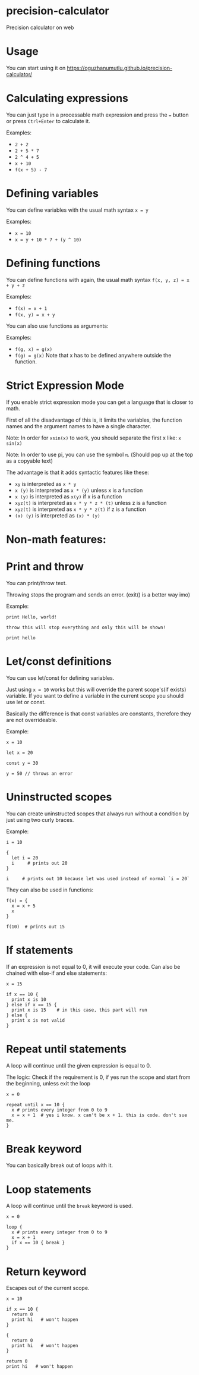 # precision-calculator

Precision calculator on web

# Usage

You can start using it on https://oguzhanumutlu.github.io/precision-calculator/

# Calculating expressions

You can just type in a processable math expression and press the `=` button
or press `Ctrl+Enter` to calculate it.

Examples:

- `2 + 2`
- `2 + 5 * 7`
- `2 ^ 4 + 5`
- `x + 10`
- `f(x + 5) - 7`

# Defining variables

You can define variables with the usual math syntax `x = y`

Examples:

- `x = 10`
- `x = y + 10 * 7 + (y ^ 10)`

# Defining functions

You can define functions with again, the usual math syntax `f(x, y, z) = x + y + z`

Examples:

- `f(x) = x + 1`
- `f(x, y) = x + y`

You can also use functions as arguments:

Examples:

- `f(g, x) = g(x)`
- `f(g) = g(x)` Note that x has to be defined anywhere outside the function.

# Strict Expression Mode

If you enable strict expression mode you can get a language that is closer
to math.

First of all the disadvantage of this is, it limits the variables,
the function names and the argument names to have a single character.

Note: In order for `xsin(x)` to work, you should separate the first x like:
`x sin(x)`

Note: In order to use pi, you can use the symbol `π`. (Should pop up at
the top as a copyable text)

The advantage is that it adds syntactic features like these:

- `xy` is interpreted as `x * y`
- `x (y)` is interpreted as `x * (y)` unless x is a function
- `x (y)` is interpreted as `x(y)` if x is a function
- `xyz(t)` is interpreted as `x * y * z * (t)` unless z is a function
- `xyz(t)` is interpreted as `x * y * z(t)` if z is a function
- `(x) (y)` is interpreted as `(x) * (y)`

# Non-math features:

# Print and throw

You can print/throw text.

Throwing stops the program and sends an error. (exit() is a better way imo)

Example:

```
print Hello, world!

throw this will stop everything and only this will be shown!

print hello
```

# Let/const definitions

You can use let/const for defining variables.

Just using `x = 10` works but this will override the parent scope's(if exists)
variable. If you want to define a variable in the current scope you should use
let or const.

Basically the difference is that const variables are constants, therefore they
are not overrideable.

Example:

```
x = 10

let x = 20

const y = 30

y = 50 // throws an error
```

# Uninstructed scopes

You can create uninstructed scopes that always run without a condition by just
using two curly braces.

Example:

```
i = 10

{
  let i = 20
  i     # prints out 20
}

i     # prints out 10 because let was used instead of normal `i = 20`
```

They can also be used in functions:

```
f(x) = {
  x = x + 5
  x
}

f(10)  # prints out 15
```

# If statements

If an expression is not equal to 0, it will execute your code. Can also be
chained with else-if and else statements:

```
x = 15

if x == 10 {
  print x is 10
} else if x == 15 {
  print x is 15    # in this case, this part will run
} else {
  print x is not valid
}
```

# Repeat until statements

A loop will continue until the given expression is equal to 0.

The logic: Check if the requirement is 0, if yes run the scope and start
from the beginning, unless exit the loop

```
x = 0

repeat until x == 10 {
  x # prints every integer from 0 to 9
  x = x + 1  # yes i know. x can't be x + 1. this is code. don't sue me.
}
```

# Break keyword

You can basically break out of loops with it.

# Loop statements

A loop will continue until the `break` keyword is used.

```
x = 0

loop {
  x # prints every integer from 0 to 9
  x = x + 1
  if x == 10 { break }
}
```

# Return keyword

Escapes out of the current scope.

```
x = 10

if x == 10 {
  return 0
  print hi   # won't happen
}

{
  return 0
  print hi   # won't happen
}

return 0
print hi   # won't happen
```